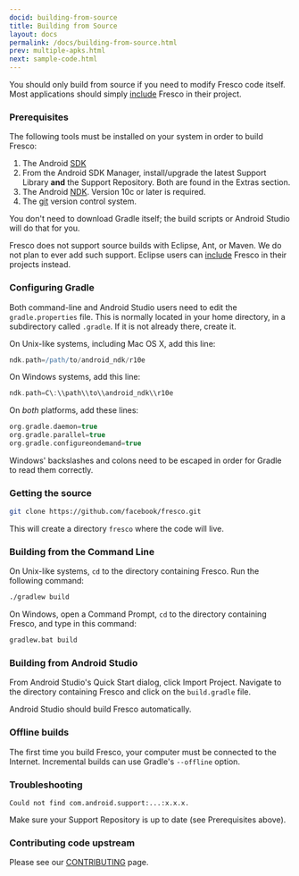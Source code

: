 ```yaml
---
docid: building-from-source
title: Building from Source
layout: docs
permalink: /docs/building-from-source.html
prev: multiple-apks.html
next: sample-code.html
---
```


You should only build from source if you need to modify Fresco code itself. Most applications should simply [include](index.html#_) Fresco in their project.

### Prerequisites

The following tools must be installed on your system in order to build Fresco:

1. The Android [SDK](https://developer.android.com/sdk/index.html#Other)
2. From the Android SDK Manager, install/upgrade the latest Support Library **and** the Support Repository. Both are found in the Extras section.
2. The Android [NDK](https://developer.android.com/tools/sdk/ndk/index.html). Version 10c or later is required.
3. The [git](http://git-scm.com/) version control system.

You don't need to download Gradle itself; the build scripts or Android Studio will do that for you.

Fresco does not support source builds with Eclipse, Ant, or Maven. We do not plan to ever add such support. Eclipse users can [include](index.html#eclipse-adt) Fresco in their projects instead.

### Configuring Gradle

Both command-line and Android Studio users need to edit the `gradle.properties` file. This is normally located in your home directory, in a subdirectory called `.gradle`. If it is not already there, create it.

On Unix-like systems, including Mac OS X, add this line:

```groovy
ndk.path=/path/to/android_ndk/r10e
```

On Windows systems, add this line:

```groovy
ndk.path=C\:\\path\\to\\android_ndk\\r10e
```

On *both* platforms, add these lines:

```groovy
org.gradle.daemon=true
org.gradle.parallel=true
org.gradle.configureondemand=true
```

Windows' backslashes and colons need to be escaped in order for Gradle to read them correctly.

### Getting the source

```sh
git clone https://github.com/facebook/fresco.git
```

This will create a directory `fresco` where the code will live.

### Building from the Command Line

On Unix-like systems, `cd` to the directory containing Fresco. Run the following command:

```sh
./gradlew build
```

On Windows, open a Command Prompt, `cd` to the directory containing Fresco, and type in this command:

```bat
gradlew.bat build
```

### Building from Android Studio

From Android Studio's Quick Start dialog, click Import Project. Navigate to the directory containing Fresco and click on the `build.gradle` file.

Android Studio should build Fresco automatically.

### Offline builds

The first time you build Fresco, your computer must be connected to the Internet. Incremental builds can use Gradle's `--offline` option.

### Troubleshooting

````
Could not find com.android.support:...:x.x.x.
````

Make sure your Support Repository is up to date (see Prerequisites above).

### Contributing code upstream

Please see our [CONTRIBUTING](https://github.com/facebook/fresco/blob/master/CONTRIBUTING.md) page.
